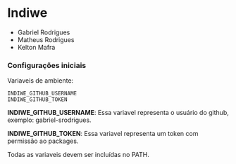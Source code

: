 # Indiwe

- Gabriel Rodrigues
- Matheus Rodrigues
- Kelton Mafra

### Configurações iniciais

Variaveis de ambiente:
```
INDIWE_GITHUB_USERNAME
INDIWE_GITHUB_TOKEN
```
**INDIWE_GITHUB_USERNAME**: Essa variavel representa o usuário do github, exemplo: gabriel-srodrigues.

**INDIWE_GITHUB_TOKEN**: Essa variavel representa um token com permissão ao packages.

Todas as variaveis devem ser incluídas no PATH.